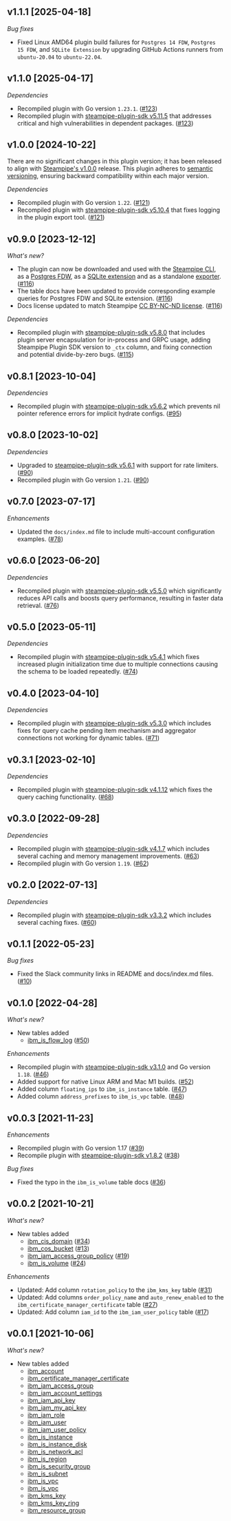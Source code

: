 ## v1.1.1 [2025-04-18]

_Bug fixes_

- Fixed Linux AMD64 plugin build failures for `Postgres 14 FDW`, `Postgres 15 FDW`, and `SQLite Extension` by upgrading GitHub Actions runners from `ubuntu-20.04` to `ubuntu-22.04`.

## v1.1.0 [2025-04-17]

_Dependencies_

- Recompiled plugin with Go version `1.23.1`. ([#123](https://github.com/turbot/steampipe-plugin-ibm/pull/123))
- Recompiled plugin with [steampipe-plugin-sdk v5.11.5](https://github.com/turbot/steampipe-plugin-sdk/blob/v5.11.5/CHANGELOG.md#v5115-2025-03-31) that addresses critical and high vulnerabilities in dependent packages. ([#123](https://github.com/turbot/steampipe-plugin-ibm/pull/123))

## v1.0.0 [2024-10-22]

There are no significant changes in this plugin version; it has been released to align with [Steampipe's v1.0.0](https://steampipe.io/changelog/steampipe-cli-v1-0-0) release. This plugin adheres to [semantic versioning](https://semver.org/#semantic-versioning-specification-semver), ensuring backward compatibility within each major version.

_Dependencies_

- Recompiled plugin with Go version `1.22`. ([#121](https://github.com/turbot/steampipe-plugin-ibm/pull/121))
- Recompiled plugin with [steampipe-plugin-sdk v5.10.4](https://github.com/turbot/steampipe-plugin-sdk/blob/develop/CHANGELOG.md#v5104-2024-08-29) that fixes logging in the plugin export tool. ([#121](https://github.com/turbot/steampipe-plugin-ibm/pull/121))

## v0.9.0 [2023-12-12]

_What's new?_

- The plugin can now be downloaded and used with the [Steampipe CLI](https://steampipe.io/docs), as a [Postgres FDW](https://steampipe.io/docs/steampipe_postgres/overview), as a [SQLite extension](https://steampipe.io/docs//steampipe_sqlite/overview) and as a standalone [exporter](https://steampipe.io/docs/steampipe_export/overview). ([#116](https://github.com/turbot/steampipe-plugin-ibm/pull/116))
- The table docs have been updated to provide corresponding example queries for Postgres FDW and SQLite extension. ([#116](https://github.com/turbot/steampipe-plugin-ibm/pull/116))
- Docs license updated to match Steampipe [CC BY-NC-ND license](https://github.com/turbot/steampipe-plugin-ibm/blob/main/docs/LICENSE). ([#116](https://github.com/turbot/steampipe-plugin-ibm/pull/116))

_Dependencies_

- Recompiled plugin with [steampipe-plugin-sdk v5.8.0](https://github.com/turbot/steampipe-plugin-sdk/blob/main/CHANGELOG.md#v580-2023-12-11) that includes plugin server encapsulation for in-process and GRPC usage, adding Steampipe Plugin SDK version to `_ctx` column, and fixing connection and potential divide-by-zero bugs. ([#115](https://github.com/turbot/steampipe-plugin-ibm/pull/115))

## v0.8.1 [2023-10-04]

_Dependencies_

- Recompiled plugin with [steampipe-plugin-sdk v5.6.2](https://github.com/turbot/steampipe-plugin-sdk/blob/main/CHANGELOG.md#v562-2023-10-03) which prevents nil pointer reference errors for implicit hydrate configs. ([#95](https://github.com/turbot/steampipe-plugin-ibm/pull/95))

## v0.8.0 [2023-10-02]

_Dependencies_

- Upgraded to [steampipe-plugin-sdk v5.6.1](https://github.com/turbot/steampipe-plugin-sdk/blob/main/CHANGELOG.md#v561-2023-09-29) with support for rate limiters. ([#90](https://github.com/turbot/steampipe-plugin-ibm/pull/90))
- Recompiled plugin with Go version `1.21`. ([#90](https://github.com/turbot/steampipe-plugin-ibm/pull/90))

## v0.7.0 [2023-07-17]

_Enhancements_

- Updated the `docs/index.md` file to include multi-account configuration examples. ([#78](https://github.com/turbot/steampipe-plugin-ibm/pull/78))

## v0.6.0 [2023-06-20]

_Dependencies_

- Recompiled plugin with [steampipe-plugin-sdk v5.5.0](https://github.com/turbot/steampipe-plugin-sdk/blob/v5.5.0/CHANGELOG.md#v550-2023-06-16) which significantly reduces API calls and boosts query performance, resulting in faster data retrieval. ([#76](https://github.com/turbot/steampipe-plugin-ibm/pull/76))

## v0.5.0 [2023-05-11]

_Dependencies_

- Recompiled plugin with [steampipe-plugin-sdk v5.4.1](https://github.com/turbot/steampipe-plugin-sdk/blob/main/CHANGELOG.md#v541-2023-05-05) which fixes increased plugin initialization time due to multiple connections causing the schema to be loaded repeatedly. ([#74](https://github.com/turbot/steampipe-plugin-ibm/pull/74))

## v0.4.0 [2023-04-10]

_Dependencies_

- Recompiled plugin with [steampipe-plugin-sdk v5.3.0](https://github.com/turbot/steampipe-plugin-sdk/blob/main/CHANGELOG.md#v530-2023-03-16) which includes fixes for query cache pending item mechanism and aggregator connections not working for dynamic tables. ([#71](https://github.com/turbot/steampipe-plugin-ibm/pull/71))

## v0.3.1 [2023-02-10]

_Dependencies_

- Recompiled plugin with [steampipe-plugin-sdk v4.1.12](https://github.com/turbot/steampipe-plugin-sdk/blob/main/CHANGELOG.md#v4112-2023-02-09) which fixes the query caching functionality. ([#68](https://github.com/turbot/steampipe-plugin-ibm/pull/68))

## v0.3.0 [2022-09-28]

_Dependencies_

- Recompiled plugin with [steampipe-plugin-sdk v4.1.7](https://github.com/turbot/steampipe-plugin-sdk/blob/main/CHANGELOG.md#v417-2022-09-08) which includes several caching and memory management improvements. ([#63](https://github.com/turbot/steampipe-plugin-ibm/pull/63))
- Recompiled plugin with Go version `1.19`. ([#62](https://github.com/turbot/steampipe-plugin-ibm/pull/62))

## v0.2.0 [2022-07-13]

_Dependencies_

- Recompiled plugin with [steampipe-plugin-sdk v3.3.2](https://github.com/turbot/steampipe-plugin-sdk/blob/main/CHANGELOG.md#v332--2022-07-11) which includes several caching fixes. ([#60](https://github.com/turbot/steampipe-plugin-ibm/pull/60))

## v0.1.1 [2022-05-23]

_Bug fixes_

- Fixed the Slack community links in README and docs/index.md files. ([#10](https://github.com/turbot/steampipe-plugin-ibm/pull/10))

## v0.1.0 [2022-04-28]

_What's new?_

- New tables added
  - [ibm_is_flow_log](https://hub.steampipe.io/plugins/turbot/ibm/tables/ibm_is_flow_log) ([#50](https://github.com/turbot/steampipe-plugin-ibm/pull/50))

_Enhancements_

- Recompiled plugin with [steampipe-plugin-sdk v3.1.0](https://github.com/turbot/steampipe-plugin-sdk/blob/main/CHANGELOG.md#v310--2022-03-30) and Go version `1.18`. ([#46](https://github.com/turbot/steampipe-plugin-ibm/pull/46))
- Added support for native Linux ARM and Mac M1 builds. ([#52](https://github.com/turbot/steampipe-plugin-ibm/pull/52))
- Added column `floating_ips` to `ibm_is_instance` table. ([#47](https://github.com/turbot/steampipe-plugin-ibm/pull/47))
- Added column `address_prefixes` to `ibm_is_vpc` table. ([#48](https://github.com/turbot/steampipe-plugin-ibm/pull/48))

## v0.0.3 [2021-11-23]

_Enhancements_

- Recompiled plugin with Go version 1.17 ([#39](https://github.com/turbot/steampipe-plugin-ibm/pull/39))
- Recompile plugin with [steampipe-plugin-sdk v1.8.2](https://github.com/turbot/steampipe-plugin-sdk/blob/main/CHANGELOG.md#v182--2021-11-22) ([#38](https://github.com/turbot/steampipe-plugin-ibm/pull/38))

_Bug fixes_

- Fixed the typo in the `ibm_is_volume` table docs ([#36](https://github.com/turbot/steampipe-plugin-ibm/pull/36))

## v0.0.2 [2021-10-21]

_What's new?_

- New tables added
  - [ibm_cis_domain](https://hub.steampipe.io/plugins/turbot/ibm/tables/ibm_cis_domain) ([#34](https://github.com/turbot/steampipe-plugin-ibm/pull/34))
  - [ibm_cos_bucket](https://hub.steampipe.io/plugins/turbot/ibm/tables/ibm_cos_bucket) ([#13](https://github.com/turbot/steampipe-plugin-ibm/pull/13))
  - [ibm_iam_access_group_policy](https://hub.steampipe.io/plugins/turbot/ibm/tables/ibm_iam_access_group_policy) ([#19](https://github.com/turbot/steampipe-plugin-ibm/pull/19))
  - [ibm_is_volume](https://hub.steampipe.io/plugins/turbot/ibm/tables/ibm_is_volume`) ([#24](https://github.com/turbot/steampipe-plugin-ibm/pull/24))

_Enhancements_

- Updated: Add column `rotation_policy` to the `ibm_kms_key` table ([#31](https://github.com/turbot/steampipe-plugin-ibm/pull/31))
- Updated: Add columns `order_policy_name` and `auto_renew_enabled` to the `ibm_certificate_manager_certificate` table ([#27](https://github.com/turbot/steampipe-plugin-ibm/pull/27))
- Updated: Add column `iam_id` to the `ibm_iam_user_policy` table ([#17](https://github.com/turbot/steampipe-plugin-ibm/pull/17))

## v0.0.1 [2021-10-06]

_What's new?_

- New tables added
  - [ibm_account](https://hub.steampipe.io/plugins/turbot/ibm/tables/ibm_account)
  - [ibm_certificate_manager_certificate](https://hub.steampipe.io/plugins/turbot/ibm/tables/ibm_certificate_manager_certificate)
  - [ibm_iam_access_group](https://hub.steampipe.io/plugins/turbot/ibm/tables/ibm_iam_access_group)
  - [ibm_iam_account_settings](https://hub.steampipe.io/plugins/turbot/ibm/tables/ibm_iam_account_settings)
  - [ibm_iam_api_key](https://hub.steampipe.io/plugins/turbot/ibm/tables/ibm_iam_api_key)
  - [ibm_iam_my_api_key](https://hub.steampipe.io/plugins/turbot/ibm/tables/ibm_iam_my_api_key)
  - [ibm_iam_role](https://hub.steampipe.io/plugins/turbot/ibm/tables/ibm_iam_role)
  - [ibm_iam_user](https://hub.steampipe.io/plugins/turbot/ibm/tables/ibm_iam_user)
  - [ibm_iam_user_policy](https://hub.steampipe.io/plugins/turbot/ibm/tables/ibm_iam_user_policy)
  - [ibm_is_instance](https://hub.steampipe.io/plugins/turbot/ibm/tables/ibm_is_instance)
  - [ibm_is_instance_disk](https://hub.steampipe.io/plugins/turbot/ibm/tables/ibm_is_instance_disk)
  - [ibm_is_network_acl](https://hub.steampipe.io/plugins/turbot/ibm/tables/ibm_is_network_acl)
  - [ibm_is_region](https://hub.steampipe.io/plugins/turbot/ibm/tables/ibm_is_region)
  - [ibm_is_security_group](https://hub.steampipe.io/plugins/turbot/ibm/tables/ibm_is_security_group)
  - [ibm_is_subnet](https://hub.steampipe.io/plugins/turbot/ibm/tables/ibm_is_subnet)
  - [ibm_is_vpc](https://hub.steampipe.io/plugins/turbot/ibm/tables/ibm_is_vpc)
  - [ibm_is_vpc](https://hub.steampipe.io/plugins/turbot/ibm/tables/ibm_is_vpc)
  - [ibm_kms_key](https://hub.steampipe.io/plugins/turbot/ibm/tables/ibm_kms_key)
  - [ibm_kms_key_ring](https://hub.steampipe.io/plugins/turbot/ibm/tables/ibm_kms_key_ring)
  - [ibm_resource_group](https://hub.steampipe.io/plugins/turbot/ibm/tables/ibm_resource_group)
